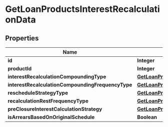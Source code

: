 
# GetLoanProductsInterestRecalculationData

## Properties
Name | Type | Description | Notes
------------ | ------------- | ------------- | -------------
**id** | **Integer** |  |  [optional]
**productId** | **Integer** |  |  [optional]
**interestRecalculationCompoundingType** | [**GetLoanProductsInterestRecalculationCompoundingType**](GetLoanProductsInterestRecalculationCompoundingType.md) |  |  [optional]
**interestRecalculationCompoundingFrequencyType** | [**GetLoanProductsInterestRecalculationCompoundingFrequencyType**](GetLoanProductsInterestRecalculationCompoundingFrequencyType.md) |  |  [optional]
**rescheduleStrategyType** | [**GetLoanProductsRescheduleStrategyType**](GetLoanProductsRescheduleStrategyType.md) |  |  [optional]
**recalculationRestFrequencyType** | [**GetLoanProductsInterestRecalculationCompoundingFrequencyType**](GetLoanProductsInterestRecalculationCompoundingFrequencyType.md) |  |  [optional]
**preClosureInterestCalculationStrategy** | [**GetLoanProductsPreClosureInterestCalculationStrategy**](GetLoanProductsPreClosureInterestCalculationStrategy.md) |  |  [optional]
**isArrearsBasedOnOriginalSchedule** | **Boolean** |  |  [optional]



